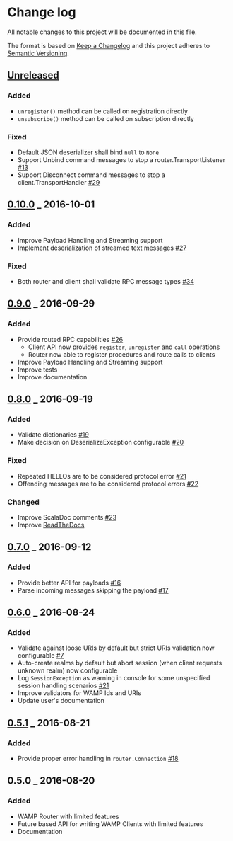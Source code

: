 # Change log
All notable changes to this project will be documented in this file.

The format is based on [Keep a Changelog](http://keepachangelog.com/) and this project adheres to [Semantic Versioning](http://semver.org/).

## [Unreleased]

### Added
- ``unregister()`` method can be called on registration directly
- ``unsubscribe()`` method can be called on subscription directly

### Fixed
- Default JSON deserializer shall bind ``null`` to ``None``
- Support Unbind command messages to stop a router.TransportListener [\#13](https://github.com/angiolep/akka-wamp/issues/13)
- Support Disconnect command messages to stop a client.TransportHandler [\#29](https://github.com/angiolep/akka-wamp/issues/29)

## [0.10.0] _ 2016-10-01

### Added
- Improve Payload Handling and Streaming support
- Implement deserialization of streamed text messages [\#27](https://github.com/angiolep/akka-wamp/issues/27)

### Fixed
- Both router and client shall validate RPC message types [\#34](https://github.com/angiolep/akka-wamp/issues/34)

    
## [0.9.0] _ 2016-09-29    

### Added
- Provide routed RPC capabilities [\#26](https://github.com/angiolep/akka-wamp/issues/26)  
  - Client API now provides ``register``, ``unregister`` and ``call`` operations  
  - Router now able to register procedures and route calls to clients  
- Improve Payload Handling and Streaming support
- Improve tests
- Improve documentation

## [0.8.0] _ 2016-09-19  

### Added  
- Validate dictionaries [\#19](https://github.com/angiolep/akka-wamp/issues/19)        
- Make decision on DeserializeException configurable [\#20](https://github.com/angiolep/akka-wamp/issues/20)  

### Fixed
- Repeated HELLOs are to be considered protocol error [\#21](https://github.com/angiolep/akka-wamp/issues/21)
- Offending messages are to be considered protocol errors [\#22](https://github.com/angiolep/akka-wamp/issues/22)

### Changed
- Improve ScalaDoc comments [\#23](https://github.com/angiolep/akka-wamp/issues/23)
- Improve [ReadTheDocs](http://akka-wamp.readthedocs.io/) 


## [0.7.0] _ 2016-09-12

### Added
- Provide better API for payloads [\#16](https://github.com/angiolep/akka-wamp/issues/16)
- Parse incoming messages skipping the payload [\#17](https://github.com/angiolep/akka-wamp/issues/17)


## [0.6.0] _ 2016-08-24

### Added
- Validate against loose URIs by default but strict URIs validation now configurable [\#7](https://github.com/angiolep/akka-wamp/issues/7)
- Auto-create realms by default but abort session (when client requests unknown realm) now configurable
- Log ``SessionException`` as warning in console for some unspecified session handling scenarios [\#21](https://github.com/angiolep/akka-wamp/issues/21)
- Improve validators for WAMP Ids and URIs
- Update user's documentation


## [0.5.1] _ 2016-08-21

### Added
- Provide proper error handling in ``router.Connection`` [\#18](https://github.com/angiolep/akka-wamp/issues/18)


## 0.5.0 _ 2016-08-20

### Added
- WAMP Router with limited features
- Future based API for writing WAMP Clients with limited features
- Documentation

[Unreleased]: https://github.com/angiolep/akka-wamp/compare/v0.10.0...HEAD?&diff=split&name=HEAD
[0.10.0]: https://github.com/angiolep/akka-wamp/compare/v0.0.0...v0.10.0?diff=split&name=v0.9.0
[0.9.0]: https://github.com/angiolep/akka-wamp/compare/v0.8.0...v0.9.0?diff=split&name=v0.8.0
[0.8.0]: https://github.com/angiolep/akka-wamp/compare/v0.7.0...v0.8.0?diff=split&name=v0.7.0
[0.7.0]: https://github.com/angiolep/akka-wamp/compare/v0.6.0...v0.7.0?diff=split&name=v0.7.0
[0.6.0]: https://github.com/angiolep/akka-wamp/compare/v0.5.1...v0.6.0?diff=split&name=v0.6.0
[0.5.1]: https://github.com/angiolep/akka-wamp/compare/v0.5.0...v0.5.1?diff=split&name=v0.5.1